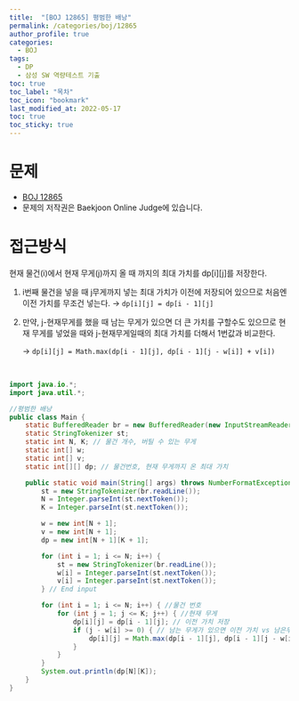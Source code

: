 ```yaml
---
title:  "[BOJ 12865] 평범한 배낭"
permalink: /categories/boj/12865
author_profile: true
categories:
  - BOJ
tags:
  - DP
  - 삼성 SW 역량테스트 기출   
toc: true	
toc_label: "목차"
toc_icon: "bookmark"
last_modified_at: 2022-05-17 
toc: true
toc_sticky: true
---
```


# 문제
- [BOJ 12865](https://www.acmicpc.net/problem/12865)  
- 문제의 저작권은 Baekjoon Online Judge에 있습니다.   

# 접근방식  
현재 물건(i)에서 현재 무게(j)까지 올 때 까지의 최대 가치를 dp[i][j]를 저장한다.  

1. i번째 물건을 넣을 때 j무게까지 넣는 최대 가치가 이전에 저장되어 있으므로 처음엔 이전 가치를 무조건 넣는다. → `dp[i][j] = dp[i - 1][j]`  

2. 만약, j-현재무게를 했을 때 남는 무게가 있으면 더 큰 가치를 구할수도 있으므로 현재 무게를 넣었을 때와 j-현재무게일때의 최대 가치를 더해서 1번값과 비교한다.  
    
    → `dp[i][j] = Math.max(dp[i - 1][j], dp[i - 1][j - w[i]] + v[i])`


 <br/>

```java  
import java.io.*;
import java.util.*;

//평범한 배낭
public class Main {
	static BufferedReader br = new BufferedReader(new InputStreamReader(System.in));
	static StringTokenizer st;
	static int N, K; // 물건 개수, 버틸 수 있는 무게
	static int[] w;
	static int[] v;
	static int[][] dp; // 물건번호, 현재 무게까지 온 최대 가치

	public static void main(String[] args) throws NumberFormatException, IOException {
		st = new StringTokenizer(br.readLine());
		N = Integer.parseInt(st.nextToken());
		K = Integer.parseInt(st.nextToken());

		w = new int[N + 1];
		v = new int[N + 1];
		dp = new int[N + 1][K + 1];

		for (int i = 1; i <= N; i++) {
			st = new StringTokenizer(br.readLine());
			w[i] = Integer.parseInt(st.nextToken());
			v[i] = Integer.parseInt(st.nextToken());
		} // End input

		for (int i = 1; i <= N; i++) { //물건 번호
			for (int j = 1; j <= K; j++) { //현재 무게
				dp[i][j] = dp[i - 1][j]; // 이전 가치 저장
				if (j - w[i] >= 0) { // 남는 무게가 있으면 이전 가치 vs 남은무게가치 + 현재가치 비교
					dp[i][j] = Math.max(dp[i - 1][j], dp[i - 1][j - w[i]] + v[i]); 
				}
			}
		}
		System.out.println(dp[N][K]);
	}
}
```  